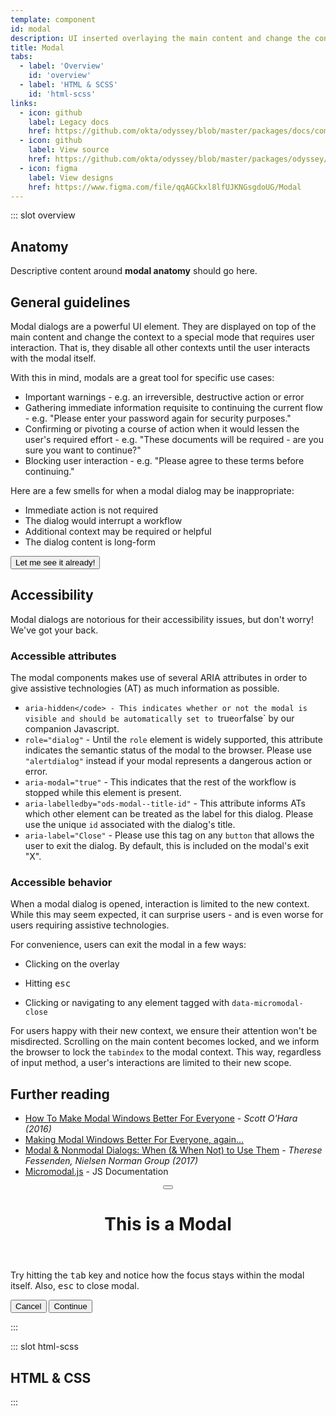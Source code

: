 ```yaml
---
template: component
id: modal
description: UI inserted overlaying the main content and change the context to a special mode that requires user interaction.
title: Modal
tabs:
  - label: 'Overview'
    id: 'overview'
  - label: 'HTML & SCSS'
    id: 'html-scss'
links:
  - icon: github
    label: Legacy docs
    href: https://github.com/okta/odyssey/blob/master/packages/docs/components/modal.md
  - icon: github
    label: View source
    href: https://github.com/okta/odyssey/blob/master/packages/odyssey/src/scss/components/_modal.scss
  - icon: figma
    label: View designs
    href: https://www.figma.com/file/qqAGCkxl8lfUJKNGsgdoUG/Modal
---
```


::: slot overview

## Anatomy

<Description class="is-fpo">

Descriptive content around **modal anatomy** should go here.

</Description>

<Anatomy img="/images/fpo.svg" />


## General guidelines

<Description>

Modal dialogs are a powerful UI element. They are displayed on top of the main content and change the context to a special mode that requires user interaction. That is, they disable all other contexts until the user interacts with the modal itself.

With this in mind, modals are a great tool for specific use cases:

- Important warnings - e.g. an irreversible, destructive action or error
- Gathering immediate information requisite to continuing the current flow - e.g. "Please enter your password again for security purposes."
- Confirming or pivoting a course of action when it would lessen the user's required effort - e.g. "These documents will be required - are you sure you want to continue?"
- Blocking user interaction - e.g. "Please agree to these terms before continuing."

Here are a few smells for when a modal dialog may be inappropriate:

- Immediate action is not required
- The dialog would interrupt a workflow
- Additional context may be required or helpful
- The dialog content is long-form

</Description>

<Visual>

  <button class="ods-button" data-micromodal-trigger="ods-modal-standard">Let me see it already!</button>

</Visual>

## Accessibility

<Description>

Modal dialogs are notorious for their accessibility issues, but don't worry! We've got your back.

</Description>

### Accessible attributes

<Description>

The modal components makes use of several ARIA attributes in order to give assistive technologies (AT) as much information as possible.

- `aria-hidden</code> - This indicates whether or not the modal is visible and should be automatically set to `true` or `false` by our companion Javascript.
- `role="dialog"` - Until the `role` element is widely supported, this attribute indicates the semantic status of the modal to the browser. Please use `"alertdialog"` instead if your modal represents a dangerous action or error.
- `aria-modal="true"` - This indicates that the rest of the workflow is stopped while this element is present.
- `aria-labelledby="ods-modal--title-id"` - This attribute informs ATs which other element can be treated as the label for this dialog. Please use the unique `id` associated with the dialog's title.
- `aria-label="Close"` - Please use this tag on any `button` that allows the user to exit the dialog. By default, this is included on the modal's exit "X".

</Description>

### Accessible behavior

<Description>

When a modal dialog is opened, interaction is limited to the new context. While this may seem expected, it can surprise users - and is even worse for users requiring assistive technologies.

For convenience, users can exit the modal in a few ways:

- Clicking on the overlay

- Hitting <kbd>esc</kbd>

- Clicking or navigating to any element tagged with `data-micromodal-close`

For users happy with their new context, we ensure their attention won't be misdirected. Scrolling on the main content becomes locked, and we inform the browser to lock the `tabindex` to the modal context. This way, regardless of input method, a user's interactions are limited to their new scope.

</Description>

## Further reading

- [How To Make Modal Windows Better For Everyone](https://www.smashingmagazine.com/2014/09/making-modal-windows-better-for-everyone/) - <cite>Scott O'Hara (2016)</cite>
- [Making Modal Windows Better For Everyone, again...](https://www.scottohara.me/blog/2016/09/07/revised-modal-window.html)
- [Modal & Nonmodal Dialogs: When (& When Not) to Use Them](https://www.nngroup.com/articles/modal-nonmodal-dialog/) - <cite>Therese Fessenden, Nielsen Norman Group (2017)</cite>
- [Micromodal.js](https://micromodal.now.sh/) - JS Documentation

<!-- The following are the modals shown to the user on the site -->
<div class="ods-modal" id="ods-modal-standard" aria-hidden="true">
    <div class="ods-modal--overlay" tabindex="-1" data-micromodal-close>
      <div class="ods-modal--dialog" role="dialog" aria-modal="true" aria-labelledby="ods-modal-standard-title">
        <header class="ods-modal--header">
          <button class="ods-modal--close" aria-label="Close modal" data-micromodal-close></button>
          <h1 class="ods-modal--title" id="ods-modal-standard-title">
            This is a Modal
          </h1>
        </header>
        <main class="ods-modal--content" id="ods-modal-standard-content">
          <p>
            Try hitting the <kbd>tab</kbd> key and notice how the focus stays within the modal itself. Also, <kbd>esc</kbd> to close modal.
          </p>
        </main>
        <footer class="ods-modal--footer">
          <button class="ods-button is-ods-button-clear" data-micromodal-close aria-label="Close this dialog window">Cancel</button>
          <button class="ods-button">Continue</button>
        </footer>
      </div>
    </div>
  </div>
</div>

:::

::: slot html-scss
## HTML & CSS
:::
